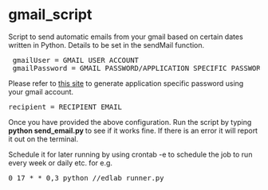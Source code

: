 gmail_script
============

Script to send automatic emails from your gmail based on certain dates written in Python.
Details to be set in the sendMail function. 
<pre>
 gmailUser = GMAIL USER ACCOUNT
 gmailPassword = GMAIL PASSWORD/APPLICATION SPECIFIC PASSWORD
</pre>
Please refer to <a href="https://support.google.com/mail/answer/1173270?hl=en">this site</a> to generate application specific password using your gmail account. 
<pre>
recipient = RECIPIENT EMAIL
</pre>


Once you have provided the above configuration. Run the script by typing <b> python send_email.py </b> to see if it works fine. 
If there is an error it will report it out on the terminal.

Schedule it for later running by using crontab -e to schedule the job to run every week or daily etc. 
for e.g. 
<pre>
0 17 * * 0,3 python /<PATH TO THE FILE>/edlab_runner.py
</pre>
